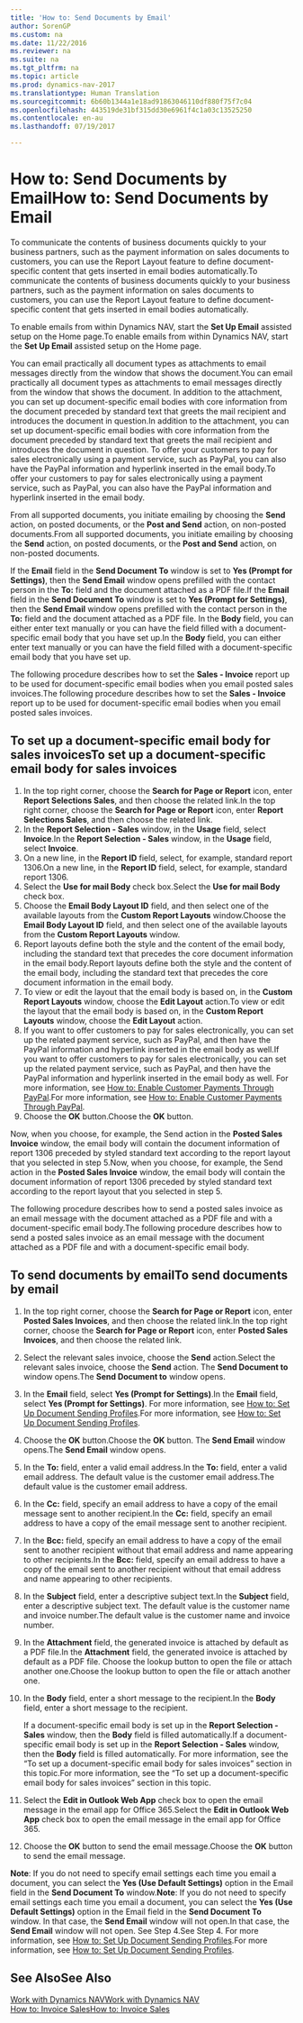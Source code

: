 ```yaml
---
title: 'How to: Send Documents by Email'
author: SorenGP
ms.custom: na
ms.date: 11/22/2016
ms.reviewer: na
ms.suite: na
ms.tgt_pltfrm: na
ms.topic: article
ms.prod: dynamics-nav-2017
ms.translationtype: Human Translation
ms.sourcegitcommit: 6b60b1344a1e18ad91863046110df880f75f7c04
ms.openlocfilehash: 443519de31bf315dd30e6961f4c1a03c13525250
ms.contentlocale: en-au
ms.lasthandoff: 07/19/2017

---
```


# <a name="how-to-send-documents-by-email"></a><span data-ttu-id="e3fd0-102">How to: Send Documents by Email</span><span class="sxs-lookup"><span data-stu-id="e3fd0-102">How to: Send Documents by Email</span></span>
<span data-ttu-id="e3fd0-103">To communicate the contents of business documents quickly to your business partners, such as the payment information on sales documents to customers, you can use the Report Layout feature to define document-specific content that gets inserted in email bodies automatically.</span><span class="sxs-lookup"><span data-stu-id="e3fd0-103">To communicate the contents of business documents quickly to your business partners, such as the payment information on sales documents to customers, you can use the Report Layout feature to define document-specific content that gets inserted in email bodies automatically.</span></span>

<span data-ttu-id="e3fd0-104">To enable emails from within Dynamics NAV, start the **Set Up Email** assisted setup on the Home page.</span><span class="sxs-lookup"><span data-stu-id="e3fd0-104">To enable emails from within Dynamics NAV, start the **Set Up Email** assisted setup on the Home page.</span></span>

<span data-ttu-id="e3fd0-105">You can email practically all document types as attachments to email messages directly from the window that shows the document.</span><span class="sxs-lookup"><span data-stu-id="e3fd0-105">You can email practically all document types as attachments to email messages directly from the window that shows the document.</span></span> <span data-ttu-id="e3fd0-106">In addition to the attachment, you can set up document-specific email bodies with core information from the document preceded by standard text that greets the mail recipient and introduces the document in question.</span><span class="sxs-lookup"><span data-stu-id="e3fd0-106">In addition to the attachment, you can set up document-specific email bodies with core information from the document preceded by standard text that greets the mail recipient and introduces the document in question.</span></span> <span data-ttu-id="e3fd0-107">To offer your customers to pay for sales electronically using a payment service, such as PayPal, you can also have the PayPal information and hyperlink inserted in the email body.</span><span class="sxs-lookup"><span data-stu-id="e3fd0-107">To offer your customers to pay for sales electronically using a payment service, such as PayPal, you can also have the PayPal information and hyperlink inserted in the email body.</span></span>

<span data-ttu-id="e3fd0-108">From all supported documents, you initiate emailing by choosing the **Send** action, on posted documents, or the **Post and Send** action, on non-posted documents.</span><span class="sxs-lookup"><span data-stu-id="e3fd0-108">From all supported documents, you initiate emailing by choosing the **Send** action, on posted documents, or the **Post and Send** action, on non-posted documents.</span></span>

<span data-ttu-id="e3fd0-109">If the **Email** field in the **Send Document To** window is set to **Yes (Prompt for Settings)**, then the **Send Email** window opens prefilled with the contact person in the **To:** field and the document attached as a PDF file.</span><span class="sxs-lookup"><span data-stu-id="e3fd0-109">If the **Email** field in the **Send Document To** window is set to **Yes (Prompt for Settings)**, then the **Send Email** window opens prefilled with the contact person in the **To:** field and the document attached as a PDF file.</span></span> <span data-ttu-id="e3fd0-110">In the **Body** field, you can either enter text manually or you can have the field filled with a document-specific email body that you have set up.</span><span class="sxs-lookup"><span data-stu-id="e3fd0-110">In the **Body** field, you can either enter text manually or you can have the field filled with a document-specific email body that you have set up.</span></span>

<span data-ttu-id="e3fd0-111">The following procedure describes how to set the **Sales - Invoice** report up to be used for document-specific email bodies when you email posted sales invoices.</span><span class="sxs-lookup"><span data-stu-id="e3fd0-111">The following procedure describes how to set the **Sales - Invoice** report up to be used for document-specific email bodies when you email posted sales invoices.</span></span>

## <a name="to-set-up-a-document-specific-email-body-for-sales-invoices"></a><span data-ttu-id="e3fd0-112">To set up a document-specific email body for sales invoices</span><span class="sxs-lookup"><span data-stu-id="e3fd0-112">To set up a document-specific email body for sales invoices</span></span>
1. <span data-ttu-id="e3fd0-113">In the top right corner, choose the **Search for Page or Report** icon, enter **Report Selections Sales**, and then choose the related link.</span><span class="sxs-lookup"><span data-stu-id="e3fd0-113">In the top right corner, choose the **Search for Page or Report** icon, enter **Report Selections Sales**, and then choose the related link.</span></span>
2. <span data-ttu-id="e3fd0-114">In the **Report Selection - Sales** window, in the **Usage** field, select **Invoice**.</span><span class="sxs-lookup"><span data-stu-id="e3fd0-114">In the **Report Selection - Sales** window, in the **Usage** field, select **Invoice**.</span></span>
3. <span data-ttu-id="e3fd0-115">On a new line, in the **Report ID** field, select, for example, standard report 1306.</span><span class="sxs-lookup"><span data-stu-id="e3fd0-115">On a new line, in the **Report ID** field, select, for example, standard report 1306.</span></span>
4. <span data-ttu-id="e3fd0-116">Select the **Use for mail Body** check box.</span><span class="sxs-lookup"><span data-stu-id="e3fd0-116">Select the **Use for mail Body** check box.</span></span>
5. <span data-ttu-id="e3fd0-117">Choose the **Email Body Layout ID** field, and then select one of the available layouts from the **Custom Report Layouts** window.</span><span class="sxs-lookup"><span data-stu-id="e3fd0-117">Choose the **Email Body Layout ID** field, and then select one of the available layouts from the **Custom Report Layouts** window.</span></span>
6. <span data-ttu-id="e3fd0-118">Report layouts define both the style and the content of the email body, including the standard text that precedes the core document information in the email body.</span><span class="sxs-lookup"><span data-stu-id="e3fd0-118">Report layouts define both the style and the content of the email body, including the standard text that precedes the core document information in the email body.</span></span>
7. <span data-ttu-id="e3fd0-119">To view or edit the layout that the email body is based on, in the **Custom Report Layouts** window, choose the **Edit Layout** action.</span><span class="sxs-lookup"><span data-stu-id="e3fd0-119">To view or edit the layout that the email body is based on, in the **Custom Report Layouts** window, choose the **Edit Layout** action.</span></span>
8. <span data-ttu-id="e3fd0-120">If you want to offer customers to pay for sales electronically, you can set up the related payment service, such as PayPal, and then have the PayPal information and hyperlink inserted in the email body as well.</span><span class="sxs-lookup"><span data-stu-id="e3fd0-120">If you want to offer customers to pay for sales electronically, you can set up the related payment service, such as PayPal, and then have the PayPal information and hyperlink inserted in the email body as well.</span></span> <span data-ttu-id="e3fd0-121">For more information, see [How to: Enable Customer Payments Through PayPal](sales-how-enable-customer-payments-paypal.md).</span><span class="sxs-lookup"><span data-stu-id="e3fd0-121">For more information, see [How to: Enable Customer Payments Through PayPal](sales-how-enable-customer-payments-paypal.md).</span></span>
9. <span data-ttu-id="e3fd0-122">Choose the **OK** button.</span><span class="sxs-lookup"><span data-stu-id="e3fd0-122">Choose the **OK** button.</span></span>

<span data-ttu-id="e3fd0-123">Now, when you choose, for example, the Send action in the **Posted Sales Invoice** window, the email body will contain the document information of report 1306 preceded by styled standard text according to the report layout that you selected in step 5.</span><span class="sxs-lookup"><span data-stu-id="e3fd0-123">Now, when you choose, for example, the Send action in the **Posted Sales Invoice** window, the email body will contain the document information of report 1306 preceded by styled standard text according to the report layout that you selected in step 5.</span></span>

<span data-ttu-id="e3fd0-124">The following procedure describes how to send a posted sales invoice as an email message with the document attached as a PDF file and with a document-specific email body.</span><span class="sxs-lookup"><span data-stu-id="e3fd0-124">The following procedure describes how to send a posted sales invoice as an email message with the document attached as a PDF file and with a document-specific email body.</span></span>
## <a name="to-send-documents-by-email"></a><span data-ttu-id="e3fd0-125">To send documents by email</span><span class="sxs-lookup"><span data-stu-id="e3fd0-125">To send documents by email</span></span>
1. <span data-ttu-id="e3fd0-126">In the top right corner, choose the **Search for Page or Report** icon, enter **Posted Sales Invoices**, and then choose the related link.</span><span class="sxs-lookup"><span data-stu-id="e3fd0-126">In the top right corner, choose the **Search for Page or Report** icon, enter **Posted Sales Invoices**, and then choose the related link.</span></span>
2. <span data-ttu-id="e3fd0-127">Select the relevant sales invoice, choose the **Send** action.</span><span class="sxs-lookup"><span data-stu-id="e3fd0-127">Select the relevant sales invoice, choose the **Send** action.</span></span> <span data-ttu-id="e3fd0-128">The **Send Document to** window opens.</span><span class="sxs-lookup"><span data-stu-id="e3fd0-128">The **Send Document to** window opens.</span></span>
3. <span data-ttu-id="e3fd0-129">In the **Email** field, select **Yes (Prompt for Settings)**.</span><span class="sxs-lookup"><span data-stu-id="e3fd0-129">In the **Email** field, select **Yes (Prompt for Settings)**.</span></span> <span data-ttu-id="e3fd0-130">For more information, see [How to: Set Up Document Sending Profiles](sales-how-setup-document-send-profiles.md).</span><span class="sxs-lookup"><span data-stu-id="e3fd0-130">For more information, see [How to: Set Up Document Sending Profiles](sales-how-setup-document-send-profiles.md).</span></span>
4. <span data-ttu-id="e3fd0-131">Choose the **OK** button.</span><span class="sxs-lookup"><span data-stu-id="e3fd0-131">Choose the **OK** button.</span></span> <span data-ttu-id="e3fd0-132">The **Send Email** window opens.</span><span class="sxs-lookup"><span data-stu-id="e3fd0-132">The **Send Email** window opens.</span></span>
5. <span data-ttu-id="e3fd0-133">In the **To:** field, enter a valid email address.</span><span class="sxs-lookup"><span data-stu-id="e3fd0-133">In the **To:** field, enter a valid email address.</span></span> <span data-ttu-id="e3fd0-134">The default value is the customer email address.</span><span class="sxs-lookup"><span data-stu-id="e3fd0-134">The default value is the customer email address.</span></span>
6. <span data-ttu-id="e3fd0-135">In the **Cc:** field, specify an email address to have a copy of the email message sent to another recipient.</span><span class="sxs-lookup"><span data-stu-id="e3fd0-135">In the **Cc:** field, specify an email address to have a copy of the email message sent to another recipient.</span></span>
7. <span data-ttu-id="e3fd0-136">In the **Bcc:** field, specify an email address to have a copy of the email sent to another recipient without that email address and name appearing to other recipients.</span><span class="sxs-lookup"><span data-stu-id="e3fd0-136">In the **Bcc:** field, specify an email address to have a copy of the email sent to another recipient without that email address and name appearing to other recipients.</span></span>
8. <span data-ttu-id="e3fd0-137">In the **Subject** field, enter a descriptive subject text.</span><span class="sxs-lookup"><span data-stu-id="e3fd0-137">In the **Subject** field, enter a descriptive subject text.</span></span> <span data-ttu-id="e3fd0-138">The default value is the customer name and invoice number.</span><span class="sxs-lookup"><span data-stu-id="e3fd0-138">The default value is the customer name and invoice number.</span></span>
9. <span data-ttu-id="e3fd0-139">In the **Attachment** field, the generated invoice is attached by default as a PDF file.</span><span class="sxs-lookup"><span data-stu-id="e3fd0-139">In the **Attachment** field, the generated invoice is attached by default as a PDF file.</span></span> <span data-ttu-id="e3fd0-140">Choose the lookup button to open the file or attach another one.</span><span class="sxs-lookup"><span data-stu-id="e3fd0-140">Choose the lookup button to open the file or attach another one.</span></span>
10. <span data-ttu-id="e3fd0-141">In the **Body** field, enter a short message to the recipient.</span><span class="sxs-lookup"><span data-stu-id="e3fd0-141">In the **Body** field, enter a short message to the recipient.</span></span>

    <span data-ttu-id="e3fd0-142">If a document-specific email body is set up in the **Report Selection - Sales** window, then the **Body** field is filled automatically.</span><span class="sxs-lookup"><span data-stu-id="e3fd0-142">If a document-specific email body is set up in the **Report Selection - Sales** window, then the **Body** field is filled automatically.</span></span> <span data-ttu-id="e3fd0-143">For more information, see the “To set up a document-specific email body for sales invoices” section in this topic.</span><span class="sxs-lookup"><span data-stu-id="e3fd0-143">For more information, see the “To set up a document-specific email body for sales invoices” section in this topic.</span></span>
11. <span data-ttu-id="e3fd0-144">Select the **Edit in Outlook Web App** check box to open the email message in the email app for Office 365.</span><span class="sxs-lookup"><span data-stu-id="e3fd0-144">Select the **Edit in Outlook Web App** check box to open the email message in the email app for Office 365.</span></span>
12. <span data-ttu-id="e3fd0-145">Choose the **OK** button to send the email message.</span><span class="sxs-lookup"><span data-stu-id="e3fd0-145">Choose the **OK** button to send the email message.</span></span>

<span data-ttu-id="e3fd0-146">**Note**: If you do not need to specify email settings each time you email a document, you can select the **Yes (Use Default Settings)** option in the Email field in the **Send Document To** window.</span><span class="sxs-lookup"><span data-stu-id="e3fd0-146">**Note**: If you do not need to specify email settings each time you email a document, you can select the **Yes (Use Default Settings)** option in the Email field in the **Send Document To** window.</span></span> <span data-ttu-id="e3fd0-147">In that case, the **Send Email** window will not open.</span><span class="sxs-lookup"><span data-stu-id="e3fd0-147">In that case, the **Send Email** window will not open.</span></span> <span data-ttu-id="e3fd0-148">See Step 4.</span><span class="sxs-lookup"><span data-stu-id="e3fd0-148">See Step 4.</span></span> <span data-ttu-id="e3fd0-149">For more information, see [How to: Set Up Document Sending Profiles](sales-how-setup-document-send-profiles.md).</span><span class="sxs-lookup"><span data-stu-id="e3fd0-149">For more information, see [How to: Set Up Document Sending Profiles](sales-how-setup-document-send-profiles.md).</span></span>

## <a name="see-also"></a><span data-ttu-id="e3fd0-150">See Also</span><span class="sxs-lookup"><span data-stu-id="e3fd0-150">See Also</span></span>  
[<span data-ttu-id="e3fd0-151">Work with Dynamics NAV</span><span class="sxs-lookup"><span data-stu-id="e3fd0-151">Work with Dynamics NAV</span></span>](ui-work-product.md)  
[<span data-ttu-id="e3fd0-152">How to: Invoice Sales</span><span class="sxs-lookup"><span data-stu-id="e3fd0-152">How to: Invoice Sales</span></span>](sales-how-invoice-sales.md)

